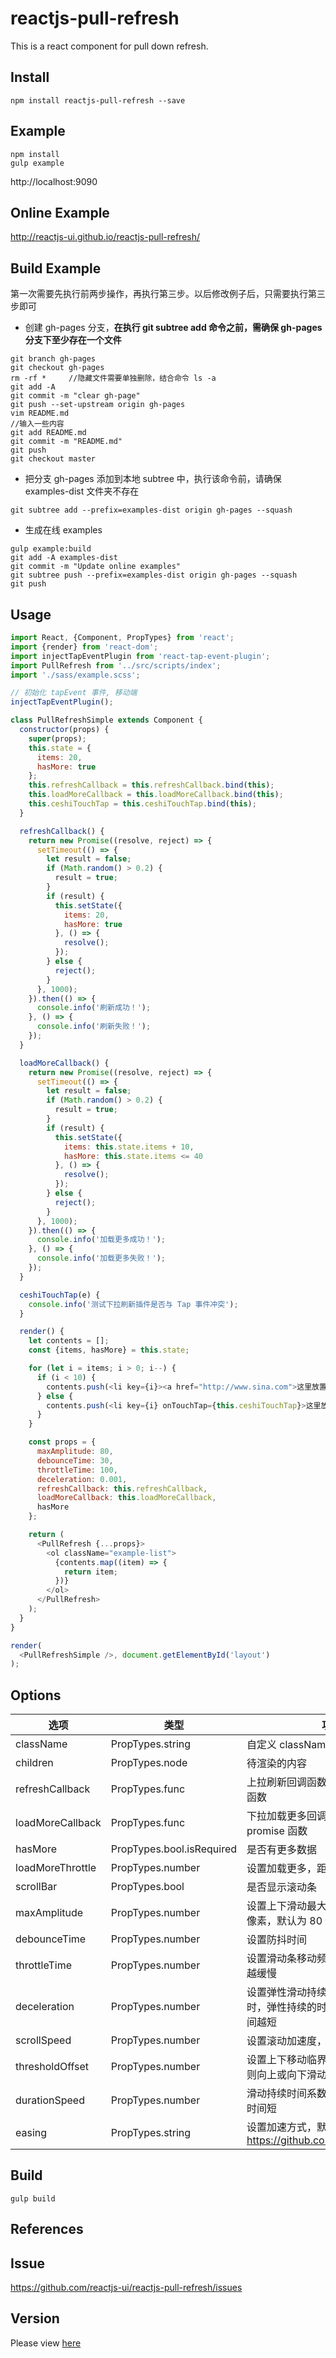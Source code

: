 # reactjs-pull-refresh

This is a react component for pull down refresh.

## Install

```
npm install reactjs-pull-refresh --save
```

## Example

```
npm install
gulp example
```

http://localhost:9090


## Online Example

http://reactjs-ui.github.io/reactjs-pull-refresh/

## Build Example
第一次需要先执行前两步操作，再执行第三步。以后修改例子后，只需要执行第三步即可

* 创建 gh-pages 分支，**在执行 git subtree add 命令之前，需确保 gh-pages 分支下至少存在一个文件**
```
git branch gh-pages
git checkout gh-pages
rm -rf *     //隐藏文件需要单独删除，结合命令 ls -a
git add -A
git commit -m "clear gh-page"
git push --set-upstream origin gh-pages
vim README.md
//输入一些内容
git add README.md
git commit -m "README.md"
git push
git checkout master
```

* 把分支 gh-pages 添加到本地 subtree 中，执行该命令前，请确保 examples-dist 文件夹不存在

```
git subtree add --prefix=examples-dist origin gh-pages --squash
```
  
* 生成在线 examples
```
gulp example:build
git add -A examples-dist
git commit -m "Update online examples"
git subtree push --prefix=examples-dist origin gh-pages --squash
git push
```

## Usage

```javascript
import React, {Component, PropTypes} from 'react';
import {render} from 'react-dom';
import injectTapEventPlugin from 'react-tap-event-plugin';
import PullRefresh from '../src/scripts/index';
import './sass/example.scss';

// 初始化 tapEvent 事件, 移动端
injectTapEventPlugin();

class PullRefreshSimple extends Component {
  constructor(props) {
    super(props);
    this.state = {
      items: 20,
      hasMore: true
    };
    this.refreshCallback = this.refreshCallback.bind(this);
    this.loadMoreCallback = this.loadMoreCallback.bind(this);
    this.ceshiTouchTap = this.ceshiTouchTap.bind(this);
  }

  refreshCallback() {
    return new Promise((resolve, reject) => {
      setTimeout(() => {
        let result = false;
        if (Math.random() > 0.2) {
          result = true;
        }
        if (result) {
          this.setState({
            items: 20,
            hasMore: true
          }, () => {
            resolve();
          });
        } else {
          reject();
        }
      }, 1000);
    }).then(() => {
      console.info('刷新成功！');
    }, () => {
      console.info('刷新失败！');
    });
  }

  loadMoreCallback() {
    return new Promise((resolve, reject) => {
      setTimeout(() => {
        let result = false;
        if (Math.random() > 0.2) {
          result = true;
        }
        if (result) {
          this.setState({
            items: this.state.items + 10,
            hasMore: this.state.items <= 40
          }, () => {
            resolve();
          });
        } else {
          reject();
        }
      }, 1000);
    }).then(() => {
      console.info('加载更多成功！');
    }, () => {
      console.info('加载更多失败！');
    });
  }

  ceshiTouchTap(e) {
    console.info('测试下拉刷新插件是否与 Tap 事件冲突');
  }

  render() {
    let contents = [];
    const {items, hasMore} = this.state;

    for (let i = items; i > 0; i--) {
      if (i < 10) {
        contents.push(<li key={i}><a href="http://www.sina.com">这里放置真实显示的DOM内容</a> {i}</li>);
      } else {
        contents.push(<li key={i} onTouchTap={this.ceshiTouchTap}>这里放置真实显示的DOM内容 {i}</li>);
      }
    }

    const props = {
      maxAmplitude: 80,
      debounceTime: 30,
      throttleTime: 100,
      deceleration: 0.001,
      refreshCallback: this.refreshCallback,
      loadMoreCallback: this.loadMoreCallback,
      hasMore
    };

    return (
      <PullRefresh {...props}>
        <ol className="example-list">
          {contents.map((item) => {
            return item;
          })}
        </ol>
      </PullRefresh>
    );
  }
}

render(
  <PullRefreshSimple />, document.getElementById('layout')
);

```

## Options

| 选项        | 类型   |  功能  |
| --------   | ----- | ---- |
| className | PropTypes.string| 自定义 className|
| children | PropTypes.node| 待渲染的内容|
| refreshCallback | PropTypes.func| 上拉刷新回调函数，需要是 promise 函数|
| loadMoreCallback | PropTypes.func| 下拉加载更多回调函数，需要是 promise 函数|
| hasMore | PropTypes.bool.isRequired| 是否有更多数据|
| loadMoreThrottle | PropTypes.number| 设置加载更多，距离最底部临界值|
| scrollBar | PropTypes.bool| 是否显示滚动条|
| maxAmplitude | PropTypes.number| 设置上下滑动最大弹性振幅度，单位为像素，默认为 80 像素|
| debounceTime | PropTypes.number| 设置防抖时间|
| throttleTime | PropTypes.number| 设置滑动条移动频率，值越大，移动的越缓慢|
| deceleration | PropTypes.number| 设置弹性滑动持续时间，即滑动停止时，弹性持续的时间，值越大，持续时间越短|
| scrollSpeed   | PropTypes.number | 设置滚动加速度，值越大，滚动越快 |
| thresholdOffset | PropTypes.number | 设置上下移动临界值，移动超过该值，则向上或向下滑动 |
| durationSpeed | PropTypes.number | 滑动持续时间系数，系数越大，持续的时间短 |
| easing  | PropTypes.string | 设置加速方式，默认为匀速，详情查看 https://github.com/component/ease |

## Build

```
gulp build
```

## References


## Issue

https://github.com/reactjs-ui/reactjs-pull-refresh/issues

## Version

Please view [here](./VERSION.md)
